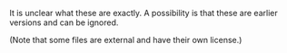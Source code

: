 It is unclear what these are exactly. A possibility is that these are
earlier versions and can be ignored.

(Note that some files are external and have their own license.) 
